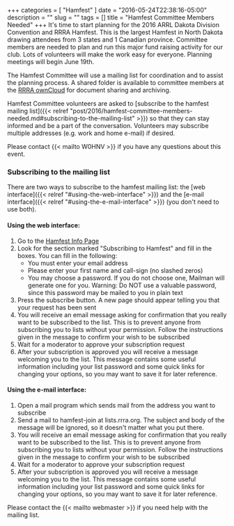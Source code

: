 +++
categories = [ "Hamfest" ]
date = "2016-05-24T22:38:16-05:00"
description = ""
slug = ""
tags = []
title = "Hamfest Committee Members Needed"
+++
It's time to start planning for the 2016 ARRL Dakota Division Convention
and RRRA Hamfest. This is the largest Hamfest in North Dakota drawing
attendees from 3 states and 1 Canadian province. Committee members
are needed to plan and run this major fund raising activity for our
club. Lots of volunteers will make the work easy for everyone. Planning
meetings will begin June 19th.

The Hamfest Committee will use a mailing list for coordination and to
assist the planning process. A shared folder is available to committee
members at the <a href="https://cloud.rrra.org" rel="nofollow">RRRA
ownCloud</a> for document sharing and archiving.

Hamfest Committee volunteers are asked to [subscribe to the hamfest
mailing list]({{< relref "post/2016/hamfest-committee-members-needed.md#subscribing-to-the-mailing-list" >}})
so that they can stay informed and be a part of the
conversation. <!--more-->Volunteers may subscribe multiple addresses
(e.g. work and home e-mail) if desired.

Please contact {{< mailto W0HNV >}} if you have any questions about this
event.

### Subscribing to the mailing list

There are two ways to subscribe to the hamfest mailing list: the
[web interface]({{< relref "#using-the-web-interface" >}}) and the
[e-mail interface]({{< relref "#using-the-e-mail-interface" >}})
(you don't need to use both).

#### Using the web interface:

1. Go to the [Hamfest Info Page](https://lists.rrra.org/mailman/listinfo/hamfest)
1. Look for the section marked "Subscribing to Hamfest" and fill in the
boxes. You can fill in the following:
    * You must enter your email address
    * Please enter your first name and call-sign (no slashed zeros)
    * You may choose a password. If you do not choose one, Mailman will generate one for you. Warning: Do NOT use a valuable password, since this password may be mailed to you in plain text
1. Press the subscribe button. A new page should appear telling you that your
request has been sent
1. You will receive an email message asking for confirmation that you
really want to be subscribed to the list. This is to prevent anyone
from subscribing you to lists without your permission. Follow the
instructions given in the message to confirm your wish to be subscribed
1. Wait for a moderator to approve your subscription request
1. After your subscription is approved you will receive a message welcoming
you to the list. This message contains some useful information including
your list password and some quick links for changing your options, so
you may want to save it for later reference.

#### Using the e-mail interface:

1. Open a mail program which sends mail from the address you want to subscribe
1. Send a mail to hamfest-join at lists.rrra.org. The subject and body of
the message will be ignored, so it doesn't matter what you put there.
1. You will receive an email message asking for confirmation that you
really want to be subscribed to the list. This is to prevent anyone
from subscribing you to lists without your permission. Follow the
instructions given in the message to confirm your wish to be subscribed
1. Wait for a moderator to approve your subscription request
1. After your subscription is approved you will receive a message welcoming
you to the list. This message contains some useful information including
your list password and some quick links for changing your options, so
you may want to save it for later reference.

Please contact the {{< mailto webmaster >}} if you need help with the mailing
list.
